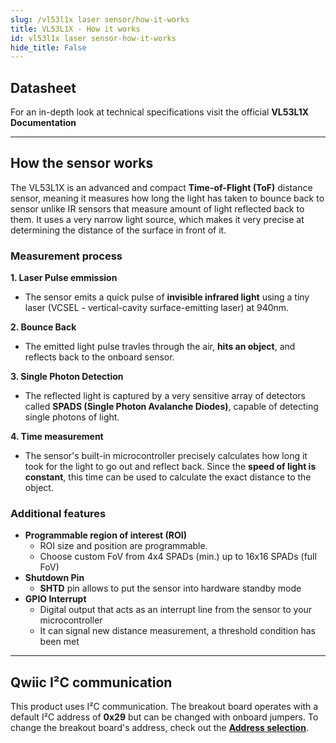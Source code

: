 ```yaml
---
slug: /vl53l1x laser sensor/how-it-works 
title: VL53L1X - How it works
id: vl53l1x laser sensor-how-it-works 
hide_title: False
---  
```


## Datasheet

For an in-depth look at technical specifications visit the official **VL53L1X Documentation** 

<QuickLink  
  title="VL53L1X Datasheet"  
  description="View full VL53L1X Laser Sensor specfications"  
  url="https://www.st.com/resource/en/datasheet/vl53l1x.pdf"  
/>  

---

## How the sensor works
The VL53L1X is an advanced and compact **Time-of-Flight (ToF)** distance sensor, meaning it measures how long the light has taken to bounce back to sensor unlike IR sensors that measure amount of light reflected back to them. It uses a very narrow light source, which makes it very precise at determining the distance of the surface in front of it.

### Measurement process

**1. Laser Pulse emmission**
- The sensor emits a quick pulse of **invisible infrared light** using a tiny laser (VCSEL - vertical-cavity surface-emitting laser) at 940nm.

**2. Bounce Back**
- The emitted light pulse travles through the air, **hits an object**, and reflects back to the onboard sensor.

**3. Single Photon Detection**
- The reflected light is captured by a very sensitive array of detectors called **SPADS (Single Photon Avalanche Diodes)**, capable of detecting single photons of light.

**4. Time measurement**
- The sensor's built-in microcontroller precisely calculates how long it took for the light to go out and reflect back. Since the **speed of light is constant**, this time can be used to calculate the exact distance to the object.
  

### Additional features
- **Programmable region of interest (ROI)**
  - ROI size and position are programmable.
  - Choose custom FoV from 4x4 SPADs (min.) up to 16x16 SPADs (full FoV)
- **Shutdown Pin**
  - **SHTD** pin allows to put the sensor into hardware standby mode
- **GPIO Interrupt**
  - Digital output that acts as an interrupt line from the sensor to your microcontroller
  - It can signal new distance measurement, a threshold condition has been met
---

## Qwiic I²C communication

This product uses I²C communication. The breakout board operates with a default I²C address of **0x29** but can be changed with onboard jumpers. To change the breakout board's address, check out the [**Address selection**](/vl53l1x%20laser%20sensor/hardware/#jumper-details).